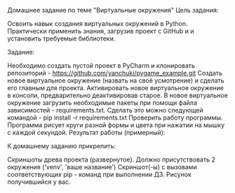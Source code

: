 Домашнее задание по теме "Виртуальные окружения" Цель задания:

Освоить навык создания виртуальных окружений в Python. Практически применить знания, загрузив проект с GitHub и и установить требуемые библиотеки.

Задание:

Необходимо создать пустой проект в PyCharm и клонировать репозиторий - https://github.com/yanchuki/pygame_example.git
Создать новое виртуальное окружение (назвать на своё усмотрение) и сделать его главным для проекта.
Активировать новое виртуальное окружение в консоли, предварительно деактивировав старое.
В новое виртуальное окружение загрузить необходимые пакеты при помощи файла зависимостей - requirements.txt. Сделать это можно следующей командой - pip install -r requirements.txt
Проверить работу программы. Программа рисует круги разной формы и цвета при нажатии на мышку с каждой секундой.
Результат работы (примерный):

К домашнему заданию прикрепить:

Скриншоты древа проекта (развернутое). Должно присутствовать 2 окружения ('venv', 'ваше название')
Скриншот(-ы) с вызовами соответствующих pip - команд при выполнении ДЗ.
Рисунок получившийся у вас.
